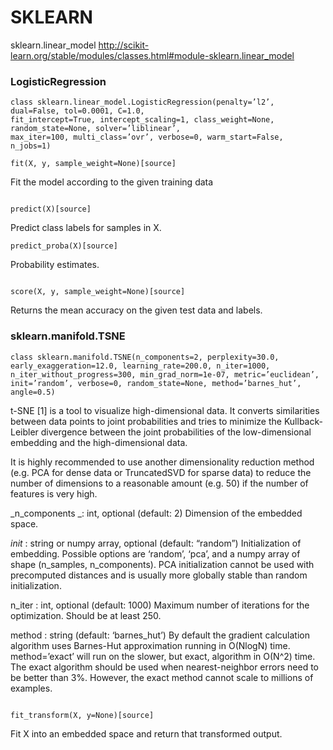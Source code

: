 # SKLEARN

sklearn.linear_model http://scikit-learn.org/stable/modules/classes.html#module-sklearn.linear_model
### LogisticRegression


```
class sklearn.linear_model.LogisticRegression(penalty=’l2’, dual=False, tol=0.0001, C=1.0, 
fit_intercept=True, intercept_scaling=1, class_weight=None, random_state=None, solver=’liblinear’, 
max_iter=100, multi_class=’ovr’, verbose=0, warm_start=False, n_jobs=1)
```





```
fit(X, y, sample_weight=None)[source]
```


Fit the model according to the given training data


```

predict(X)[source]
```


Predict class labels for samples in X.



```
predict_proba(X)[source]
```


Probability estimates.


```

score(X, y, sample_weight=None)[source]
```


Returns the mean accuracy on the given test data and labels.



### sklearn.manifold.TSNE



```
class sklearn.manifold.TSNE(n_components=2, perplexity=30.0, early_exaggeration=12.0, learning_rate=200.0, n_iter=1000, n_iter_without_progress=300, min_grad_norm=1e-07, metric=’euclidean’, init=’random’, verbose=0, random_state=None, method=’barnes_hut’, angle=0.5)
```
t-SNE [1] is a tool to visualize high-dimensional data. It converts similarities between data points to joint probabilities and tries to minimize the Kullback-Leibler divergence between the joint probabilities of the low-dimensional embedding and the high-dimensional data. 

It is highly recommended to use another dimensionality reduction method (e.g. PCA for dense data or TruncatedSVD for sparse data) to reduce the number of dimensions to a reasonable amount (e.g. 50) if the number of features is very high. 

_n_components _: int, optional (default: 2)
Dimension of the embedded space.

_init_ : string or numpy array, optional (default: “random”)
Initialization of embedding. Possible options are ‘random’, ‘pca’, and a numpy array of shape (n_samples, n_components). PCA initialization cannot be used with precomputed distances and is usually more globally stable than random initialization.

n_iter : int, optional (default: 1000)
Maximum number of iterations for the optimization. Should be at least 250.

method : string (default: ‘barnes_hut’)
By default the gradient calculation algorithm uses Barnes-Hut approximation running in O(NlogN) time. method=’exact’ will run on the slower, but exact, algorithm in O(N^2) time. The exact algorithm should be used when nearest-neighbor errors need to be better than 3%. However, the exact method cannot scale to millions of examples.


```

fit_transform(X, y=None)[source]
```

Fit X into an embedded space and return that transformed output.